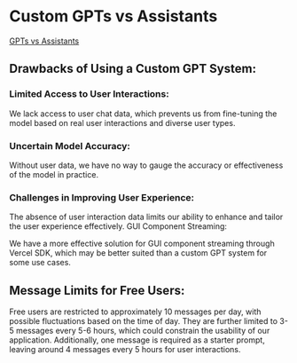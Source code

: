 # Custom GPTs vs Assistants

[GPTs vs Assistants](https://help.openai.com/en/articles/8673914-gpts-vs-assistants)

## Drawbacks of Using a Custom GPT System:

### Limited Access to User Interactions:

We lack access to user chat data, which prevents us from fine-tuning the model based on real user interactions and diverse user types.

### Uncertain Model Accuracy:

Without user data, we have no way to gauge the accuracy or effectiveness of the model in practice.

### Challenges in Improving User Experience:

The absence of user interaction data limits our ability to enhance and tailor the user experience effectively.
GUI Component Streaming:

We have a more effective solution for GUI component streaming through Vercel SDK, which may be better suited than a custom GPT system for some use cases.

## Message Limits for Free Users:

Free users are restricted to approximately 10 messages per day, with possible fluctuations based on the time of day. They are further limited to 3-5 messages every 5-6 hours, which could constrain the usability of our application. Additionally, one message is required as a starter prompt, leaving around 4 messages every 5 hours for user interactions.




